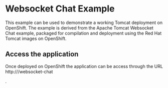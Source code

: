 Websocket Chat Example
======================

This example can be used to demonstrate a working Tomcat deployment on OpenShift.  The example is derived from the Apache Tomcat Websocket Chat example, packaged for compilation and deployment using the Red Hat Tomcat images on OpenShift.

Access the application 
---------------------

Once deployed on OpenShift the application can be access through the URL http://<hostname>/websocket-chat

.
